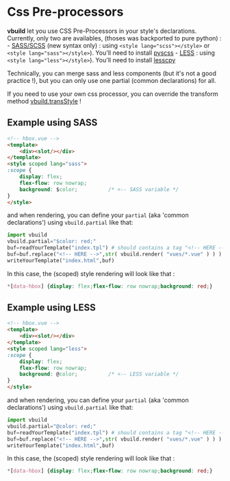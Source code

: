 # Css Pre-processors

**vbuild** let you use CSS Pre-Processors in your style's declarations. Currently, only two are availables, (thoses was backported to pure python) :
    - [SASS/SCSS](https://sass-lang.com/) (new syntax only) : using `<style lang="scss"></style>` or `<style lang="sass"></style>`). You'll need to install [pyscss](https://pypi.org/project/pyScss/)
    - [LESS](http://lesscss.org/) : using `<style lang="less"></style>`). You'll need to install [lesscpy](https://pypi.org/project/lesscpy/)

Technically, you can merge sass and less components (but it's not a good practice !), but you can only use one partial (common declarations) for all.

If you need to use your own css processor, you can override the transform method [vbuild.transStyle](https://github.com/manatlan/vbuild/blob/master/doc/PostProcess.md) !

## Example using SASS
```html
<!-- hbox.vue -->
<template>
    <div><slot/></div>
</template>
<style scoped lang="sass">
:scope {
    display: flex;
    flex-flow: row nowrap;
    background: $color;          /* <-- SASS variable */
}
</style>
```

and when rendering, you can define your `partial` (aka 'common declarations') using `vbuild.partial` like that:

```python
import vbuild
vbuild.partial="$color: red;"
buf=readYourTemplate("index.tpl") # should contains a tag "<!-- HERE -->" that would be substituted
buf=buf.replace("<!-- HERE -->",str( vbuild.render( "vues/*.vue" ) ) )
writeYourTemplate("index.html",buf)
```

In this case, the (scoped) style rendering will look like that :
```css
*[data-hbox] {display: flex;flex-flow: row nowrap;background: red;}
```

## Example using LESS
```html
<!-- hbox.vue -->
<template>
    <div><slot/></div>
</template>
<style scoped lang="less">
:scope {
    display: flex;
    flex-flow: row nowrap;
    background: @color;          /* <-- LESS variable */
}
</style>
```

and when rendering, you can define your `partial` (aka 'common declarations') using `vbuild.partial` like that:

```python
import vbuild
vbuild.partial="@color: red;"
buf=readYourTemplate("index.tpl") # should contains a tag "<!-- HERE -->" that would be substituted
buf=buf.replace("<!-- HERE -->",str( vbuild.render( "vues/*.vue" ) ) )
writeYourTemplate("index.html",buf)
```

In this case, the (scoped) style rendering will look like that :
```css
*[data-hbox] {display: flex;flex-flow: row nowrap;background: red;}
```
